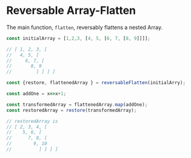 # Reversable Array-Flatten

The main function, `flatten`, reversably flattens a nested Array.

```js
const initialArray = [1,2,3, [4, 5, [6, 7, [8, 9]]]];

// [ 1, 2, 3, [
//   4, 5, [
//     6, 7, [
//       8, 9 
//         ] ] ] ]

const {restore, flattenedArray } = reversableFlatten(initialArry);

const addOne = x=>x+1;

const transformedArray = flattenedArray.map(addOne);
const restoredArray = restore(transformedArray);

// restoredArray is
// [ 2, 3, 4, [
//    5, 6, [
//      7, 8, [
//        9, 10
//          ] ] ] ]

```

